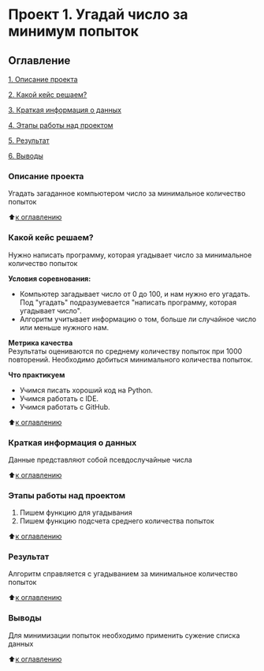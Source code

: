 # Проект 1. Угадай число за минимум попыток

## Оглавление
[1. Описание проекта](https://github.com/SchyB/sf_ds/tree/main/project_1\#описание-проекта) 

[2. Какой кейс решаем?](https://github.com/SchyB/sf_ds/tree/main/project_1\#Какой-кейс-решаем)

[3. Краткая информация о данных](https://github.com/SchyB/sf_ds/tree/main/project_1\#Краткая-информация-о-данных)

[4. Этапы работы над проектом](https://github.com/SchyB/sf_ds/tree/main/project_1\#Этапы-работы-над-проектом)

[5. Результат](https://github.com/SchyB/sf_ds/tree/main/project_1\#Результат)

[6. Выводы](https://github.com/SchyB/sf_ds/tree/main/project_1\#Выводы)

### Описание проекта
Угадать загаданное компьютером число за минимальное количество попыток

:arrow_up:[к оглавлению](https://github.com/SchyB/sf_ds/tree/main/project_1\#Оглавление)

### Какой кейс решаем?
Нужно написать программу, которая угадывает число за минимальное количество попыток

**Условия соревнования:**
- Компьютер загадывает число от 0 до 100, и нам нужно его угадать. Под "угадать" подразумевается "написать программу, которая угадывает число". 
- Алгоритм учитывает информацию о том, больше ли случайное число или меньше нужного нам.

**Метрика качества**  
Результаты оцениваются по среднему количеству попыток при 1000 повторений. Необходимо добиться минимального количества попыток.

**Что практикуем**  
* Учимся писать хороший код на Python.
* Учимся работать с IDE.
* Учимся работать с GitHub.

:arrow_up:[к оглавлению](https://github.com/SchyB/sf_ds/tree/main/project_1\#Оглавление)

### Краткая информация о данных
Данные представляют собой псевдослучайные числа

:arrow_up:[к оглавлению](https://github.com/SchyB/sf_ds/tree/main/project_1\#Оглавление)

### Этапы работы над проектом
1. Пишем функцию для угадывания 
2. Пишем функцию подсчета среднего количества попыток

:arrow_up:[к оглавлению](https://github.com/SchyB/sf_ds/tree/main/project_1\#Оглавление)

### Результат
Алгоритм справляется с угадыванием за минимальное количество попыток

:arrow_up:[к оглавлению](https://github.com/SchyB/sf_ds/tree/main/project_1\#Оглавление)

### Выводы
Для минимизации попыток необходимо применить сужение списка данных

:arrow_up:[к оглавлению](https://github.com/SchyB/sf_ds/tree/main/project_1\#Оглавление)